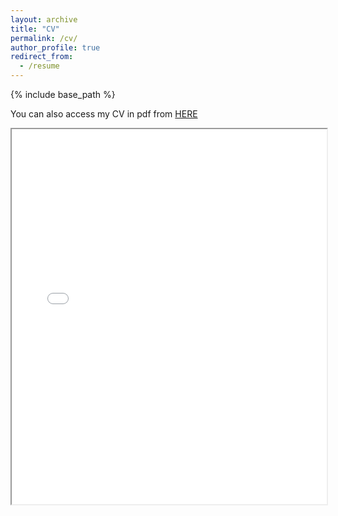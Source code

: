 ```yaml
---
layout: archive
title: "CV"
permalink: /cv/
author_profile: true
redirect_from:
  - /resume
---
```


{% include base_path %}

You can also access my CV in pdf from [HERE](https://amostajabi.github.io/files/CV_Ahmadreza_Mostajabi.pdf) 
<iframe src="path/to/your/file.pdf](https://amostajabi.github.io/files/CV_Ahmadreza_Mostajabi.pdf" width="100%" height="600px">
    This browser does not support PDFs. Please download the PDF to view it: <a href="path/to/your/file.pdf](https://amostajabi.github.io/files/CV_Ahmadreza_Mostajabi.pdf">Download PDF</a>
</iframe>
